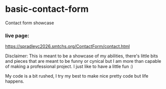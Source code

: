 # basic-contact-form
Contact form showcase


### live page:
https://spradleyc2026.smtchs.org/ContactForm/contact.html

Disclaimer: This is meant to be a showcase of my abilities, there's little bits and pieces that are meant to be funny or cynical but I am more than capable of making a professional project. 
I just like to have a little fun :)

My code is a bit rushed, I try my best to make nice pretty code but life happens.
